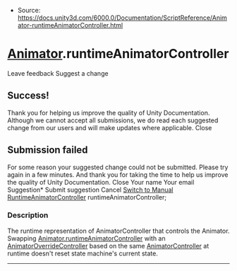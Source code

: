 * Source: https://docs.unity3d.com/6000.0/Documentation/ScriptReference/Animator-runtimeAnimatorController.html

#  [Animator](https://docs.unity3d.com/6000.0/Documentation/ScriptReference/Animator.html).runtimeAnimatorController
Leave feedback
Suggest a change
## Success!
Thank you for helping us improve the quality of Unity Documentation. Although we cannot accept all submissions, we do read each suggested change from our users and will make updates where applicable.
Close
## Submission failed
For some reason your suggested change could not be submitted. Please <a>try again</a> in a few minutes. And thank you for taking the time to help us improve the quality of Unity Documentation.
Close
Your name Your email Suggestion* Submit suggestion
Cancel
[Switch to Manual](https://docs.unity3d.com/6000.0/Documentation/Manual/class-Animator.html "Go to Animator Component in the Manual")
[RuntimeAnimatorController](https://docs.unity3d.com/6000.0/Documentation/ScriptReference/RuntimeAnimatorController.html) runtimeAnimatorController; 
### Description
The runtime representation of AnimatorController that controls the Animator.
Swapping [Animator.runtimeAnimatorController](https://docs.unity3d.com/6000.0/Documentation/ScriptReference/Animator-runtimeAnimatorController.html) with an [AnimatorOverrideController](https://docs.unity3d.com/6000.0/Documentation/ScriptReference/AnimatorOverrideController.html) based on the same [AnimatorController](https://docs.unity3d.com/6000.0/Documentation/ScriptReference/Animations.AnimatorController.html) at runtime doesn't reset state machine's current state.
* * *
